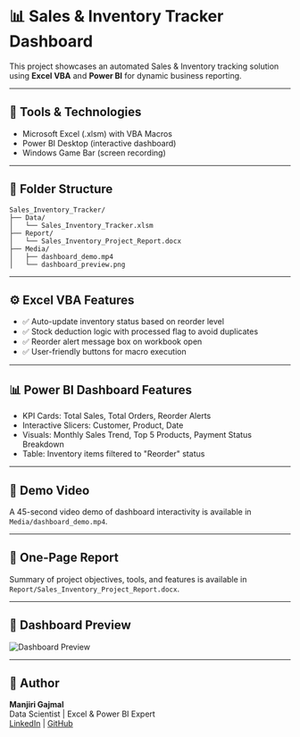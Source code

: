 # 📊 Sales & Inventory Tracker Dashboard

This project showcases an automated Sales & Inventory tracking solution using **Excel VBA** and **Power BI** for dynamic business reporting.

---

## 🔧 Tools & Technologies
- Microsoft Excel (.xlsm) with VBA Macros
- Power BI Desktop (interactive dashboard)
- Windows Game Bar (screen recording)

---

## 📁 Folder Structure

```
Sales_Inventory_Tracker/
├── Data/
│   └── Sales_Inventory_Tracker.xlsm
├── Report/
│   └── Sales_Inventory_Project_Report.docx
├── Media/
│   ├── dashboard_demo.mp4
│   └── dashboard_preview.png
```

---

## ⚙️ Excel VBA Features
- ✅ Auto-update inventory status based on reorder level
- ✅ Stock deduction logic with processed flag to avoid duplicates
- ✅ Reorder alert message box on workbook open
- ✅ User-friendly buttons for macro execution

---

## 📊 Power BI Dashboard Features
- KPI Cards: Total Sales, Total Orders, Reorder Alerts
- Interactive Slicers: Customer, Product, Date
- Visuals: Monthly Sales Trend, Top 5 Products, Payment Status Breakdown
- Table: Inventory items filtered to "Reorder" status

---

## 🎥 Demo Video
A 45-second video demo of dashboard interactivity is available in `Media/dashboard_demo.mp4`.

---

## 📄 One-Page Report
Summary of project objectives, tools, and features is available in `Report/Sales_Inventory_Project_Report.docx`.

---

## 📸 Dashboard Preview

![Dashboard Preview](Media/dashboard_preview.png)

---

## 🔗 Author
**Manjiri Gajmal**  
Data Scientist | Excel & Power BI Expert  
[LinkedIn](https://www.linkedin.com/in/manjirigajmal) | [GitHub](https://github.com/Manjirigajmal)
